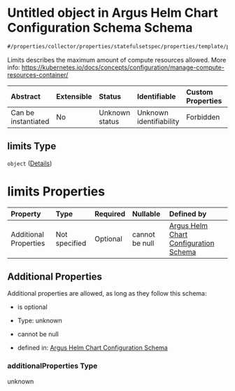 # Untitled object in Argus Helm Chart Configuration Schema Schema

```txt
#/properties/collector/properties/statefulsetspec/properties/template/properties/spec/properties/containers/items#/properties/collector/properties/statefulsetSpec/properties/template/properties/spec/properties/containers/items/properties/resources/properties/limits
```

Limits describes the maximum amount of compute resources allowed. More info: <https://kubernetes.io/docs/concepts/configuration/manage-compute-resources-container/>

| Abstract            | Extensible | Status         | Identifiable            | Custom Properties | Additional Properties | Access Restrictions | Defined In                                                        |
| :------------------ | :--------- | :------------- | :---------------------- | :---------------- | :-------------------- | :------------------ | :---------------------------------------------------------------- |
| Can be instantiated | No         | Unknown status | Unknown identifiability | Forbidden         | Allowed               | none                | [values.schema.json\*](values.schema.json "open original schema") |

## limits Type

`object` ([Details](values-properties-the-collector-schema-properties-statefulsetspec-properties-template-properties-spec-properties-containers-items-properties-resources-properties-limits.md))

# limits Properties

| Property              | Type          | Required | Nullable       | Defined by                                                                                                                                                                                                                                                                                                                                                                                                                                                                                                                                 |
| :-------------------- | :------------ | :------- | :------------- | :----------------------------------------------------------------------------------------------------------------------------------------------------------------------------------------------------------------------------------------------------------------------------------------------------------------------------------------------------------------------------------------------------------------------------------------------------------------------------------------------------------------------------------------- |
| Additional Properties | Not specified | Optional | cannot be null | [Argus Helm Chart Configuration Schema](values-properties-the-collector-schema-properties-statefulsetspec-properties-template-properties-spec-properties-containers-items-properties-resources-properties-limits-additionalproperties.md "#/properties/collector/properties/statefulsetspec/properties/template/properties/spec/properties/containers/items#/properties/collector/properties/statefulsetSpec/properties/template/properties/spec/properties/containers/items/properties/resources/properties/limits/additionalProperties") |

## Additional Properties

Additional properties are allowed, as long as they follow this schema:



*   is optional

*   Type: unknown

*   cannot be null

*   defined in: [Argus Helm Chart Configuration Schema](values-properties-the-collector-schema-properties-statefulsetspec-properties-template-properties-spec-properties-containers-items-properties-resources-properties-limits-additionalproperties.md "#/properties/collector/properties/statefulsetspec/properties/template/properties/spec/properties/containers/items#/properties/collector/properties/statefulsetSpec/properties/template/properties/spec/properties/containers/items/properties/resources/properties/limits/additionalProperties")

### additionalProperties Type

unknown
